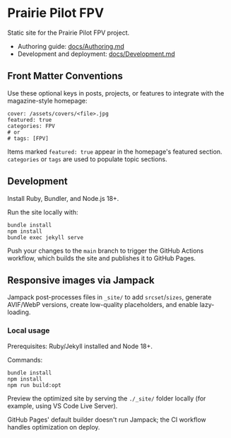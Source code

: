 # Prairie Pilot FPV

Static site for the Prairie Pilot FPV project.

- Authoring guide: [docs/Authoring.md](docs/Authoring.md)
- Development and deployment: [docs/Development.md](docs/Development.md)

## Front Matter Conventions

Use these optional keys in posts, projects, or features to integrate with the magazine-style homepage:

```
cover: /assets/covers/<file>.jpg
featured: true
categories: FPV
# or
# tags: [FPV]
```

Items marked `featured: true` appear in the homepage's featured section.
`categories` or `tags` are used to populate topic sections.

## Development

Install Ruby, Bundler, and Node.js 18+.

Run the site locally with:

```
bundle install
npm install
bundle exec jekyll serve
```

Push your changes to the `main` branch to trigger the GitHub Actions workflow, which builds the site and publishes it to GitHub Pages.

## Responsive images via Jampack

Jampack post-processes files in `_site/` to add `srcset`/`sizes`, generate AVIF/WebP versions, create low-quality placeholders, and enable lazy-loading.

### Local usage

Prerequisites: Ruby/Jekyll installed and Node 18+.

Commands:

```
bundle install
npm install
npm run build:opt
```

Preview the optimized site by serving the `./_site/` folder locally (for example, using VS Code Live Server).

GitHub Pages' default builder doesn't run Jampack; the CI workflow handles optimization on deploy.

<!-- Intentionally left blank -->
